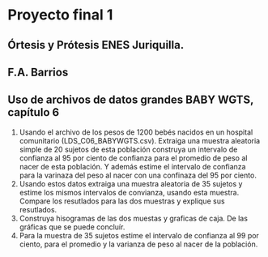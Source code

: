 # Proyecto final 1  
## Órtesis y Prótesis ENES Juriquilla.  
## F.A. Barrios  
## Uso de archivos de datos grandes BABY WGTS, capítulo 6  

1. Usando el archivo de los pesos de 1200 bebés nacidos en un hospital comunitario (LDS_C06_BABYWGTS.csv). Extraiga una muestra aleatoria simple de 20 sujetos de esta población construya un intervalo de confianza al 95 por ciento de confianza para el promedio de peso al nacer de esta población. Y además estime el intervalo de confianza para la varinaza del peso al nacer con una confinaza del 95 por ciento.  
2. Usando estos datos extraiga una muestra aleatoria de 35 sujetos y estime los mismos intervalos de convianza, usando esta muestra. Compare los resutlados para las dos muestras y explique sus resutlados.  
3. Construya hisogramas de las dos muestas y graficas de caja. De las gráficas que se puede concluír.
4. Para la muestra de 35 sujetos estime el intervalo de confianza al 99 por ciento, para el promedio y la varianza de peso al nacer de la población.

